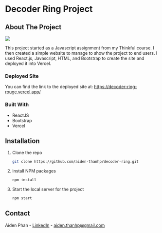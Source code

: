 # Decoder Ring Project

## About The Project

<img src="./assets/screenshot.png" />

This project started as a Javascript assignment from my Thinkful course. I then created a simple website to manage to show the project to end users. I used React.js, Javascript, HTML, and Bootstrap to create the site and deployed it into Vercel.

### Deployed Site

You can find the link to the deployed site at: https://decoder-ring-rouge.vercel.app/

### Built With

* ReactJS
* Bootstrap
* Vercel

## Installation

1. Clone the repo
   ```sh
   git clone https://github.com/aiden-thanhp/decoder-ring.git
   ```
2. Install NPM packages
   ```sh
   npm install
   ```
3. Start the local server for the project
   ```sh
   npm start
   ```
## Contact

Aiden Phan - [LinkedIn](https://www.linkedin.com/in/aidenthanhp/) - aiden.thanhp@gmail.com
